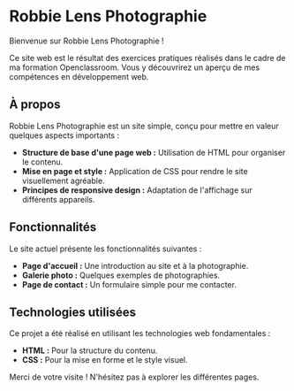 # Robbie Lens Photographie

Bienvenue sur Robbie Lens Photographie !

Ce site web est le résultat des exercices pratiques réalisés dans le cadre de ma formation Openclassroom. Vous y découvrirez un aperçu de mes compétences en développement web.

## À propos

Robbie Lens Photographie est un site simple, conçu pour mettre en valeur quelques aspects importants :

* **Structure de base d'une page web :** Utilisation de HTML pour organiser le contenu.
* **Mise en page et style :** Application de CSS pour rendre le site visuellement agréable.
* **Principes de responsive design :** Adaptation de l'affichage sur différents appareils.

## Fonctionnalités

Le site actuel présente les fonctionnalités suivantes :

* **Page d'accueil :** Une introduction au site et à la photographie.
* **Galerie photo :** Quelques exemples de photographies.
* **Page de contact :** Un formulaire simple pour me contacter.

## Technologies utilisées

Ce projet a été réalisé en utilisant les technologies web fondamentales :

* **HTML :** Pour la structure du contenu.
* **CSS :** Pour la mise en forme et le style visuel.


Merci de votre visite ! N'hésitez pas à explorer les différentes pages.
